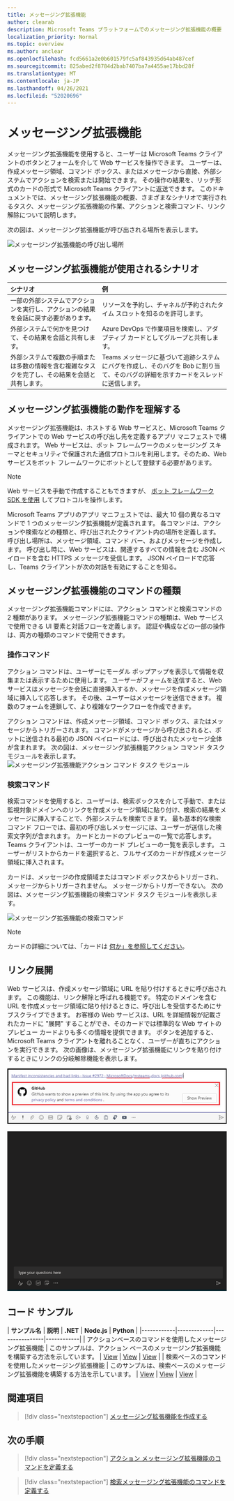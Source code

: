 ```yaml
---
title: メッセージング拡張機能
author: clearab
description: Microsoft Teams プラットフォームでのメッセージング拡張機能の概要
localization_priority: Normal
ms.topic: overview
ms.author: anclear
ms.openlocfilehash: fcd5661a2e0b601579fc5af843935d64ab487cef
ms.sourcegitcommit: 825abed2f8784d2bab7407ba7a4455ae17bbd28f
ms.translationtype: MT
ms.contentlocale: ja-JP
ms.lasthandoff: 04/26/2021
ms.locfileid: "52020696"
---
```

# <a name="messaging-extensions"></a>メッセージング拡張機能

メッセージング拡張機能を使用すると、ユーザーは Microsoft Teams クライアントのボタンとフォームを介して Web サービスを操作できます。 ユーザーは、作成メッセージ領域、コマンド ボックス、またはメッセージから直接、外部システムでアクションを検索または開始できます。 その操作の結果を、リッチ形式のカードの形式で Microsoft Teams クライアントに返送できます。 このドキュメントでは、メッセージング拡張機能の概要、さまざまなシナリオで実行されるタスク、メッセージング拡張機能の作業、アクションと検索コマンド、リンク解除について説明します。

次の図は、メッセージング拡張機能が呼び出される場所を表示します。

![メッセージング拡張機能の呼び出し場所](~/assets/images/messaging-extension-invoke-locations.png)

## <a name="scenarios-where-messaging-extensions-are-used"></a>メッセージング拡張機能が使用されるシナリオ

| シナリオ | 例 |
|:-----------------|:-----------------|
|一部の外部システムでアクションを実行し、アクションの結果を会話に戻す必要があります。|リソースを予約し、チャネルが予約されたタイム スロットを知るのを許可します。|
|外部システムで何かを見つけて、その結果を会話と共有します。|Azure DevOps で作業項目を検索し、アダプティブ カードとしてグループと共有します。|
|外部システムで複数の手順または多数の情報を含む複雑なタスクを完了し、その結果を会話と共有します。|Teams メッセージに基づいて追跡システムにバグを作成し、そのバグを Bob に割り当て、そのバグの詳細を示すカードをスレッドに送信します。|

## <a name="understand-how-messaging-extensions-work"></a>メッセージング拡張機能の動作を理解する

メッセージング拡張機能は、ホストする Web サービスと、Microsoft Teams クライアントでの Web サービスの呼び出し先を定義するアプリ マニフェストで構成されます。 Web サービスは、ボット フレームワークのメッセージング スキーマとセキュリティで保護された通信プロトコルを利用します。そのため、Web サービスをボット フレームワークにボットとして登録する必要があります。 

> [!NOTE]
> Web サービスを手動で作成することもできますが、 [ボット フレームワーク SDK を使用](https://github.com/microsoft/botframework) してプロトコルを操作します。

Microsoft Teams アプリのアプリ マニフェストでは、最大 10 個の異なるコマンドで 1 つのメッセージング拡張機能が定義されます。 各コマンドは、アクションや検索などの種類と、呼び出されたクライアント内の場所を定義します。 呼び出し場所は、メッセージ領域、コマンド バー、およびメッセージを作成します。 呼び出し時に、Web サービスは、関連するすべての情報を含む JSON ペイロードを含む HTTPS メッセージを受信します。 JSON ペイロードで応答し、Teams クライアントが次の対話を有効にすることを知る。 

## <a name="types-of-messaging-extension-commands"></a>メッセージング拡張機能のコマンドの種類

メッセージング拡張機能コマンドには、アクション コマンドと検索コマンドの 2 種類があります。 メッセージング拡張機能コマンドの種類は、Web サービスで使用できる UI 要素と対話フローを定義します。 認証や構成などの一部の操作は、両方の種類のコマンドで使用できます。

### <a name="action-commands"></a>操作コマンド

アクション コマンドは、ユーザーにモーダル ポップアップを表示して情報を収集または表示するために使用します。 ユーザーがフォームを送信すると、Web サービスはメッセージを会話に直接挿入するか、メッセージを作成メッセージ領域に挿入して応答します。 その後、ユーザーはメッセージを送信できます。 複数のフォームを連鎖して、より複雑なワークフローを作成できます。

アクション コマンドは、作成メッセージ領域、コマンド ボックス、またはメッセージからトリガーされます。 コマンドがメッセージから呼び出されると、ボットに送信される最初の JSON ペイロードには、呼び出されたメッセージ全体が含まれます。 次の図は、メッセージング拡張機能アクション コマンド タスク モジュールを表示します。 ![ メッセージング拡張機能アクション コマンド タスク モジュール](~/assets/images/task-module.png)

### <a name="search-commands"></a>検索コマンド

検索コマンドを使用すると、ユーザーは、検索ボックスを介して手動で、または監視対象ドメインへのリンクを作成メッセージ領域に貼り付け、検索の結果をメッセージに挿入することで、外部システムを検索できます。 最も基本的な検索コマンド フローでは、最初の呼び出しメッセージには、ユーザーが送信した検索文字列が含まれます。 カードとカードのプレビューの一覧で応答します。 Teams クライアントは、ユーザーのカード プレビューの一覧を表示します。 ユーザーがリストからカードを選択すると、フルサイズのカードが作成メッセージ領域に挿入されます。

カードは、メッセージの作成領域またはコマンド ボックスからトリガーされ、メッセージからトリガーされません。 メッセージからトリガーできない。
次の図は、メッセージング拡張機能の検索コマンド タスク モジュールを表示します。

![メッセージング拡張機能の検索コマンド](~/assets/images/search-extension.png)

> [!NOTE]
> カードの詳細については、「カードは [何か」を参照してください](../task-modules-and-cards/what-are-cards.md)。

## <a name="link-unfurling"></a>リンク展開

Web サービスは、作成メッセージ領域に URL を貼り付けするときに呼び出されます。 この機能は、リンク解除と呼ばれる機能です。 特定のドメインを含む URL を作成メッセージ領域に貼り付けるときに、呼び出しを受信するためにサブスクライブできます。 お客様の Web サービスは、URL を詳細情報が記載されたカードに "展開" することができ、そのカードでは標準的な Web サイトのプレビュー カードよりも多くの情報を提供できます。 ボタンを追加すると、Microsoft Teams クライアントを離れることなく、ユーザーが直ちにアクションを実行できます。
次の画像は、メッセージング拡張機能にリンクを貼り付けするときにリンクの分岐解除機能を表示します。
 
![unfurl リンク](../assets/images/messaging-extension/unfurl-link.png)

![リンクのリンク解除](../assets/images/messaging-extension/link-unfurl.gif)

## <a name="code-sample"></a>コード サンプル

| **サンプル名** | **説明** | **.NET** | **Node.js** | **Python** |
|------------|-------------|----------------|------------|
| アクションベースのコマンドを使用したメッセージング拡張機能 | このサンプルは、アクション ベースのメッセージング拡張機能を構築する方法を示しています。 | [View](https://github.com/microsoft/BotBuilder-Samples/tree/master/samples/csharp_dotnetcore/51.teams-messaging-extensions-action) | [View](https://github.com/microsoft/BotBuilder-Samples/tree/master/samples/javascript_nodejs/51.teams-messaging-extensions-action) | [View](https://github.com/microsoft/BotBuilder-Samples/tree/main/samples/python/51.teams-messaging-extensions-action) |
| 検索ベースのコマンドを使用したメッセージング拡張機能 | このサンプルは、検索ベースのメッセージング拡張機能を構築する方法を示しています。 | [View](https://github.com/microsoft/BotBuilder-Samples/tree/master/samples/csharp_dotnetcore/50.teams-messaging-extensions-search) | [View](https://github.com/microsoft/BotBuilder-Samples/tree/master/samples/javascript_nodejs/50.teams-messaging-extensions-search) | [View](https://github.com/microsoft/BotBuilder-Samples/tree/main/samples/python/50.teams-messaging-extension-search) |

## <a name="see-also"></a>関連項目

> [!div class="nextstepaction"]
> [メッセージング拡張機能を作成する](../build-your-first-app/build-messaging-extension.md)


## <a name="next-step"></a>次の手順

> [!div class="nextstepaction"]
> [アクション メッセージング拡張機能のコマンドを定義する](~/messaging-extensions/how-to/action-commands/define-action-command.md)

> [!div class="nextstepaction"]
> [検索メッセージング拡張機能のコマンドを定義する](~/messaging-extensions/how-to/search-commands/define-search-command.md)
